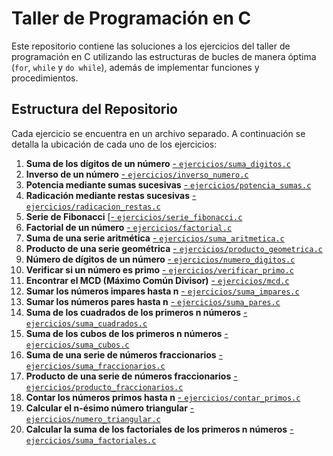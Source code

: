 # Taller de Programación en C

Este repositorio contiene las soluciones a los ejercicios del taller de programación en C utilizando las estructuras de bucles de manera óptima (`for`, `while` y `do while`), además de implementar funciones y procedimientos.

## Estructura del Repositorio

Cada ejercicio se encuentra en un archivo separado. A continuación se detalla la ubicación de cada uno de los ejercicios:

1. **Suma de los dígitos de un número**
   [- `ejercicios/suma_digitos.c`](https://github.com/Narcisa-1156/Funciones_en_C/blob/main/1_sumadigitos.c)
2. **Inverso de un número**
[  - `ejercicios/inverso_numero.c`](https://github.com/Narcisa-1156/Funciones_en_C/blob/main/2_Inverso_numero.c)
3. **Potencia mediante sumas sucesivas**
   [- `ejercicios/potencia_sumas.c`](https://github.com/Narcisa-1156/Funciones_en_C/blob/main/3_Potencia_suma.c)
4. **Radicación mediante restas sucesivas**
   [- `ejercicios/radicacion_restas.c`](https://github.com/Narcisa-1156/Funciones_en_C/blob/main/4_radicaci%C3%B3n_restas.c)
5. **Serie de Fibonacci**
   [[- `ejercicios/serie_fibonacci.c`](https://github.com/Narcisa-1156/Funciones_en_C/blob/main/5_Serie_fibonacci.c)
6. **Factorial de un número**
   [- `ejercicios/factorial.c`](https://github.com/Narcisa-1156/Funciones_en_C/blob/main/6_Factorial_numero.c)
7. **Suma de una serie aritmética**
   [- `ejercicios/suma_aritmetica.c`](https://github.com/Narcisa-1156/Funciones_en_C/blob/main/7_Suma_serie.c)
8. **Producto de una serie geométrica**
   [- `ejercicios/producto_geometrica.c`](https://github.com/Narcisa-1156/Funciones_en_C/blob/main/8_Producto_serie.c)
9. **Número de dígitos de un número**
   [- `ejercicios/numero_digitos.c`](https://github.com/Narcisa-1156/Funciones_en_C/blob/main/9_numero_digitos.c)
10. **Verificar si un número es primo**
    [- `ejercicios/verificar_primo.c`](https://github.com/Narcisa-1156/Funciones_en_C/blob/main/10_verificar_primo.c)
11. **Encontrar el MCD (Máximo Común Divisor)**
    [- `ejercicios/mcd.c`](https://github.com/Narcisa-1156/Funciones_en_C/blob/main/11_encontrar_MCD.c)
12. **Sumar los números impares hasta n**
    [- `ejercicios/suma_impares.c`](https://github.com/Narcisa-1156/Funciones_en_C/blob/main/12_sumaimpares.c)
13. **Sumar los números pares hasta n**
    [- `ejercicios/suma_pares.c`](https://github.com/Narcisa-1156/Funciones_en_C/blob/main/13_sumapares.c)
14. **Suma de los cuadrados de los primeros n números**
    [- `ejercicios/suma_cuadrados.c`](https://github.com/Narcisa-1156/Funciones_en_C/blob/main/14_sumacuadrados.c)
15. **Suma de los cubos de los primeros n números**
    [- `ejercicios/suma_cubos.c`](https://github.com/Narcisa-1156/Funciones_en_C/blob/main/15_sumacubos.c)
16. **Suma de una serie de números fraccionarios**
    [- `ejercicios/suma_fraccionarios.c`](https://github.com/Narcisa-1156/Funciones_en_C/blob/main/16_sumafraccionarios.c)
17. **Producto de una serie de números fraccionarios**
    [- `ejercicios/producto_fraccionarios.c`](https://github.com/Narcisa-1156/Funciones_en_C/blob/main/17_productofraccionarios.c)
18. **Contar los números primos hasta n**
    [- `ejercicios/contar_primos.c`](https://github.com/Narcisa-1156/Funciones_en_C/blob/main/18_contarprimos.c)
19. **Calcular el n-ésimo número triangular**
    [- `ejercicios/numero_triangular.c`](https://github.com/Narcisa-1156/Funciones_en_C/blob/main/19_calcularenesimo.c)
20. **Calcular la suma de los factoriales de los primeros n números**
    [- `ejercicios/suma_factoriales.c`](https://github.com/Narcisa-1156/Funciones_en_C/blob/main/20_sumafactoriales.c) 
